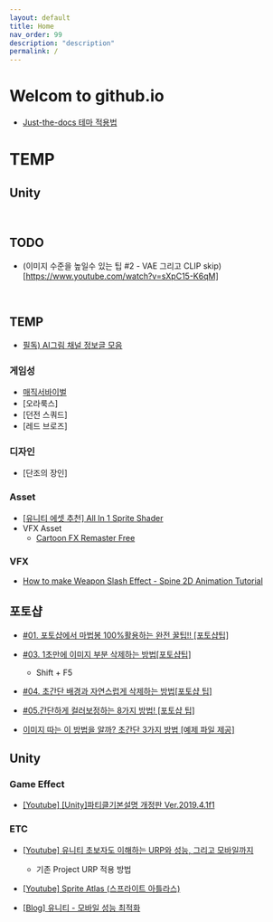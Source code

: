 ```yaml
---
layout: default
title: Home
nav_order: 99
description: "description"
permalink: /
---
```


# Welcom to github.io

* [Just-the-docs 테마 적용법](https://100sang.net/292)

# TEMP


## Unity

<br> 

## TODO
* (이미지 수준을 높일수 있는 팁 #2 - VAE 그리고 CLIP skip)[https://www.youtube.com/watch?v=sXpC15-K6qM]

<br>

## TEMP
* [필독) AI그림 채널 정보글 모음](https://arca.live/b/aiart/70255821?target=all&keyword=모바일+캐릭터&p=2)



### 게임성

* [매직서바이벌](https://nomoneygame.tistory.com/106)
* [오라룩스]
* [던전 스쿼드]
* [레드 브로즈]

### 디자인
* [단조의 장인]


### Asset
* [[유니티 에셋 추천] All In 1 Sprite Shader](https://dev-junwoo.tistory.com/133)
* VFX Asset
  * [Cartoon FX Remaster Free](https://assetstore.unity.com/packages/vfx/particles/cartoon-fx-remaster-free-109565)

### VFX
* [How to make Weapon Slash Effect - Spine 2D Animation Tutorial](https://www.youtube.com/watch?v=8pKR9drPfQ0)


## 포토샵
* [#01. 포토샵에서 마법봉 100%활용하는 완전 꿀팁!! [포토샵팁]](https://www.youtube.com/watch?v=NYSofJsIYAw)
* [#03. 1초만에 이미지 부분 삭제하는 방법[포토샵팁]](https://www.youtube.com/watch?v=qN6-UAGoQgs)

    * Shift + F5
* [#04. 초간단 배경과 자연스럽게 삭제하는 방법[포토샵 팁]](https://www.youtube.com/watch?v=KCsw27MFEiA)
* [#05.간단하게 컬러보정하는 8가지 방법! [포토샵 팁]](https://www.youtube.com/watch?v=F3qVswEDG8w)
* [이미지 따는 이 방법을 알까? 초간단 3가지 방법 [예제 파일 제공]](https://www.youtube.com/watch?v=jHz1XaGPL1k)

## Unity
### Game Effect
* [[Youtube] [Unity]파티클기본설명 개정판 Ver.2019.4.1f1](https://www.youtube.com/watch?v=2De-Bp262eE)

### ETC
* [[Youtube] 유니티 초보자도 이해하는 URP와 성능, 그리고 모바일까지](https://www.youtube.com/watch?v=wNFjsi6MjAQ)
     * 기존 Project URP 적용 방법

* [[Youtube] Sprite Atlas (스프라이트 아틀라스)](https://www.youtube.com/watch?v=jqYySxtoIFs)

* [[Blog] 유니티 - 모바일 성능 최적화](https://rito15.github.io/posts/unity-mobile-optimization/)
